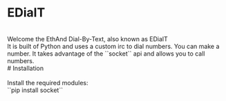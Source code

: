 # EDialT
<br>
Welcome the EthAnd Dial-By-Text, also known as EDialT
<br>
It is built of Python and uses a custom irc to dial numbers. You can make a number. It takes advantage of the ``socket`` api and allows you to call numbers. <br>
# Installation <br>
<br>
Install the required modules: <br>
``pip install socket``

